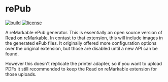 # rePub

[![build](https://github.com/hafaio/repub/actions/workflows/build.yml/badge.svg)](https://github.com/hafaio/repub/actions/workflows/build.yml)
[![license](https://img.shields.io/github/license/hafaio/repub)](LICENSE)

A reMarkable ePub generator. This is essentially an open source version of
[Read on reMarkable](https://chrome.google.com/webstore/detail/read-on-remarkable/bfhkfdnddlhfippjbflipboognpdpoeh).
In contast to that extension, this will include images in the generated ePub
files. It originally offered more configuration options over the original
extension, but those are disabled until a new API can be found.

However this doesn't replicate the printer adapter, so if you want to upload
PDFs it still recommended to keep the Read on reMarkable extension for those
uploads.
